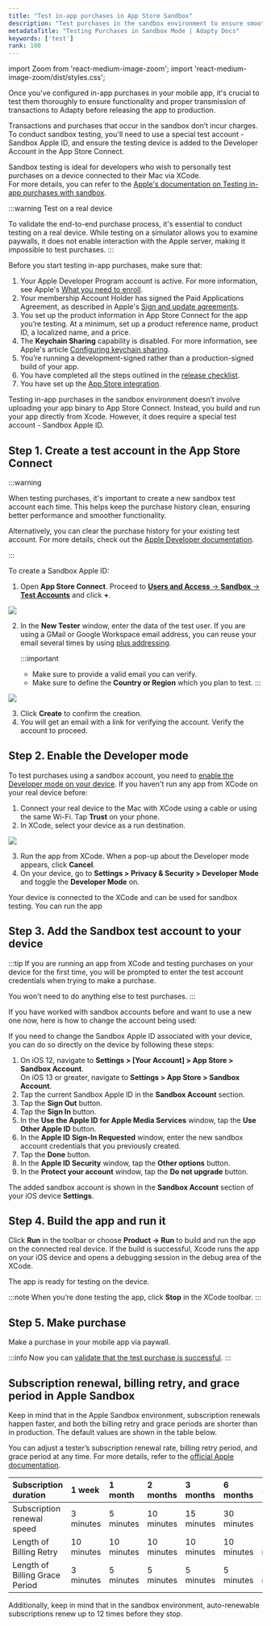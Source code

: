 ```yaml
---
title: "Test in-app purchases in App Store Sandbox"
description: "Test purchases in the sandbox environment to ensure smooth transactions."
metadataTitle: "Testing Purchases in Sandbox Mode | Adapty Docs"
keywords: ['test']
rank: 100
---
```


import Zoom from 'react-medium-image-zoom';
import 'react-medium-image-zoom/dist/styles.css';

Once you've configured in-app purchases in your mobile app, it's crucial to test them thoroughly to ensure functionality and proper transmission of transactions to Adapty before releasing the app to production. 

Transactions and purchases that occur in the sandbox don’t incur charges. To conduct sandbox testing, you'll need to use a special test account - Sandbox Apple ID, and ensure the testing device is added to the Developer Account in the App Store Connect. 

Sandbox testing is ideal for developers who wish to personally test purchases on a device connected to their Mac via XCode.  
For more details, you can refer to the [Apple's documentation on Testing in-app purchases with sandbox](https://developer.apple.com/documentation/storekit/in-app_purchase/testing_in-app_purchases_with_sandbox).

:::warning
Test on a real device

To validate the end-to-end purchase process, it's essential to conduct testing on a real device. While testing on a simulator allows you to examine paywalls, it does not enable interaction with the Apple server, making it impossible to test purchases.
:::

Before you start testing in-app purchases, make sure that:

1. Your Apple Developer Program account is active. For more information, see Apple's [What you need to enroll](https://developer.apple.com/programs/enroll).
2. Your membership Account Holder has signed the Paid Applications Agreement, as described in Apple's [Sign and update agreements](https://developer.apple.com/help/app-store-connect/manage-agreements/sign-and-update-agreements).
3. You set up the product information in App Store Connect for the app you’re testing. At a minimum, set up a product reference name, product ID, a localized name, and a price.
4. The **Keychain Sharing** capability is disabled. For more information, see Apple's article [Configuring keychain sharing](https://developer.apple.com/documentation/xcode/configuring-keychain-sharing).
5. You’re running a development-signed rather than a production-signed build of your app. 
6. You have completed all the steps outlined in the [release checklist](release-checklist).
7. You have set up the [App Store integration](initial_ios.md).

Testing in-app purchases in the sandbox environment doesn’t involve uploading your app binary to App Store Connect. Instead, you build and run your app directly from Xcode. However, it does require a special test account -  Sandbox Apple ID.

## Step 1. Create a test account in the App Store Connect

:::warning

When testing purchases, it's important to create a new sandbox test account each time. This helps keep the purchase history clean, ensuring better performance and smoother functionality.

Alternatively, you can clear the purchase history for your existing test account. For more details, check out the [Apple Developer documentation](https://developer.apple.com/documentation/storekit/in-app_purchase/testing_in-app_purchases_with_sandbox/#3894622).

:::

To create a Sandbox Apple ID:

1. Open **App Store Connect**. Proceed to [**Users and Access** → **Sandbox**  → **Test Accounts**](https://appstoreconnect.apple.com/access/users/sandbox) and click **+**.

   

<Zoom>
  <img src={require('./img/add-sandbox-user.webp').default}
  style={{
    border: '1px solid #727272', /* border width and color */
    width: '700px', /* image width */
    display: 'block', /* for alignment */
    margin: '0 auto' /* center alignment */
  }}
/>
</Zoom>



2. In the **New Tester** window, enter the data of the test user. If you are using a GMail or Google Workspace email address, you can reuse your email several times by using [plus addressing](https://www.wikihow.com/Use-Plus-Addressing-in-Gmail).

   :::important
   - Make sure to provide a valid email you can verify.
   - Make sure to define the **Country or Region** which you plan to test.
   :::

     
<Zoom>
  <img src={require('./img/57c3a7c-apple_new_test_account.webp').default}
  style={{
    border: '1px solid #727272', /* border width and color */
    width: '700px', /* image width */
    display: 'block', /* for alignment */
    margin: '0 auto' /* center alignment */
  }}
/>
</Zoom>



3. Click **Create** to confirm the creation.
4. You will get an email with a link for verifying the account. Verify the account to proceed.

## Step 2. Enable the Developer mode

To test purchases using a sandbox account, you need to [enable the Developer mode on your device](https://developer.apple.com/documentation/xcode/enabling-developer-mode-on-a-device). If you haven't run any app from XCode on your real device before:

1. Connect your real device to the Mac with XCode using a cable or using the same Wi-Fi. Tap **Trust** on your phone.
2. In XCode, select your device as a run destination.

<Zoom>
  <img src={require('./img/build-destination.webp').default}
  style={{
    border: '1px solid #727272', /* border width and color */
    width: '700px', /* image width */
    display: 'block', /* for alignment */
    margin: '0 auto' /* center alignment */
  }}
/>
</Zoom>

3. Run the app from XCode. When a pop-up about the Developer mode appears, click **Cancel**.
4. On your device, go to **Settings > Privacy & Security > Developer Mode** and toggle the **Developer Mode** on.

Your device is connected to the XCode and can be used for sandbox testing. You can run the app 

## Step 3. Add the Sandbox test account to your device

:::tip
If you are running an app from XCode and testing purchases on your device for the first time, you will be prompted to enter the test account credentials when trying to make a purchase. 

You won't need to do anything else to test purchases.
:::

If you have worked with sandbox accounts before and want to use a new one now, here is how to change the account being used:

If you need to change the Sandbox Apple ID associated with your device, you can do so directly on the device by following these steps:

1. On iOS 12, navigate to **Settings > [Your Account] > App Store > Sandbox Account**.  
   On iOS 13 or greater, navigate to **Settings > App Store > Sandbox Account**.
2. Tap the current Sandbox Apple ID in the **Sandbox Account** section.
3. Tap the **Sign Out** button.
4. Tap the **Sign In** button.
5. In the **Use the Apple ID for Apple Media Services** window, tap the **Use Other Apple ID** button.
6. In the **Apple ID Sign-In Requested** window, enter the new sandbox account credentials that you previously created. 
7. Tap the **Done** button.
8. In the **Apple ID Security** window, tap the **Other options** button.
9. In the **Protect your account** window, tap the **Do not upgrade** button.

The added sandbox account is shown in the **Sandbox Account** section of your iOS device **Settings**.

## Step 4. Build the app and run it

Click **Run** in the toolbar or choose **Product -> Run** to build and run the app on the connected real device. If the build is successful, Xcode runs the app on your iOS device and opens a debugging session in the debug area of the XCode. 

The app is ready for testing on the device.

:::note
When you’re done testing the app, click **Stop** in the XCode toolbar.
:::

## Step 5. Make purchase

Make a purchase in your mobile app via paywall.

:::info
Now you can [validate that the test purchase is successful](validate-test-purchases).
:::

## Subscription renewal, billing retry, and grace period in Apple Sandbox

Keep in mind that in the Apple Sandbox environment, subscription renewals happen faster, and both the billing retry and grace periods are shorter than in production. The default values are shown in the table below. 

You can adjust a tester’s subscription renewal rate, billing retry period, and grace period at any time. For more details, refer to the [official Apple documentation](https://developer.apple.com/help/app-store-connect/test-in-app-purchases/manage-sandbox-apple-account-settings/#edit-subscription-renewal-speed).

| Subscription duration          | 1 week     | 1 month    | 2 months   | 3 months   | 6 months   | 1 year     |
| :----------------------------- | :--------- | :--------- | :--------- | :--------- | :--------- | :--------- |
| Subscription renewal speed     | 3 minutes  | 5 minutes  | 10 minutes | 15 minutes | 30 minutes | 1 hour     |
| Length of Billing Retry        | 10 minutes | 10 minutes | 10 minutes | 10 minutes | 10 minutes | 10 minutes |
| Length of Billing Grace Period | 3 minutes  | 5 minutes  | 5 minutes  | 5 minutes  | 5 minutes  | 5 minutes  |

Additionally, keep in mind that in the sandbox environment, auto-renewable subscriptions renew up to 12 times before they stop.